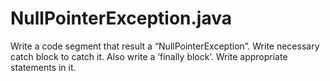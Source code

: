 # NullPointerException.java
Write a code segment that result a “NullPointerException”. Write necessary catch block to catch it. Also write a ‘finally block’. Write appropriate statements in it.
